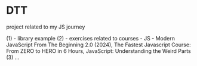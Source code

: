 # DTT

project related to my JS journey

(1) - library example
(2) - exercises related to courses - JS - Modern JavaScript From The Beginning 2.0 (2024), The Fastest Javascript Course: From ZERO to HERO in 6 Hours, JavaScript: Understanding the Weird Parts
(3) ...
